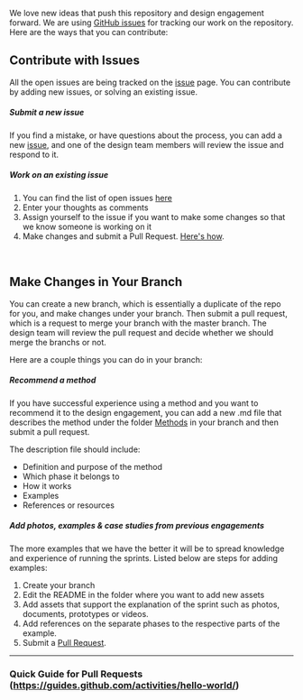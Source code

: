 We love new ideas that push this repository and design engagement forward. We are using [GitHub issues](https://github.com/axisgroup/design-process/issues/) 
for tracking our work on the repository. Here are the ways that you can contribute:

## Contribute with Issues
All the open issues are being tracked on the [issue](https://github.com/axisgroup/design-process/issues/new) page. You can contribute by adding new issues, or solving an existing issue.

##### Submit a new issue
If you find a mistake, or have questions about the process, you can add a new [issue](https://github.com/axisgroup/design-process/issues/new), and one of the design team members will review the issue and respond to it.

##### Work on an existing issue
1. You can find the list of open issues [here](https://github.com/axisgroup/design-process/issues) 
2. Enter your thoughts as comments  
3. Assign yourself to the issue if you want to make some changes so that we know someone is working on it
4. Make changes and submit a Pull Request. [Here's how](#quick-guide-for-pull-requests).

<br>

## Make Changes in Your Branch
You can create a new branch, which is essentially a duplicate of the repo for you, and make changes under your branch. Then submit a pull request, which is a request to merge your branch with the master branch. The design team will review the pull request and decide whether we should merge the branchs or not. 

Here are a couple things you can do in your branch:

##### Recommend a method

If you have successful experience using a method and you want to recommend it to the design engagement, you can add a new .md file that describes the method under the folder [Methods](https://github.com/axisgroup/design-process/Methods) in your branch and then submit a pull request. 

The description file should include:
* Definition and purpose of the method
* Which phase it belongs to
* How it works
* Examples
* References or resources

##### Add photos, examples & case studies from previous engagements

The more examples that we have the better it will be to spread knowledge and experience of running the sprints. 
Listed below are steps for adding examples:

1. Create your branch
2. Edit the README in the folder where you want to add new assets
3. Add assets that support the explanation of the sprint such as photos, documents, prototypes or videos.
3. Add references on the separate phases to the respective parts of the example.
4. Submit a [Pull Request](#quick-guide-to-submitting-a-pull-request-in-github).

---

### Quick Guide for Pull Requests (https://guides.github.com/activities/hello-world/)
